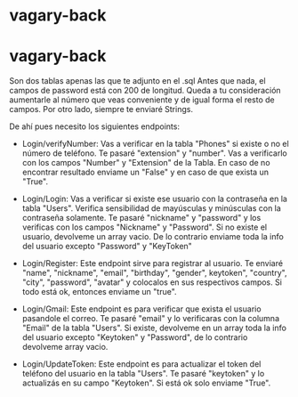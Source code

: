# vagary-back
# vagary-back


Son dos tablas apenas las que te adjunto en el .sql
Antes que nada, el campos de password está con 200 de longitud. Queda a tu consideración aumentarle al número que veas conveniente y de igual forma el resto de campos. Por otro lado, siempre te enviaré Strings.

De ahí pues necesito los siguientes endpoints:
- Login/verifyNumber: Vas a verificar en la tabla "Phones" si existe o no el número de teléfono. Te pasaré "extension" y "number". Vas a verificarlo con los campos "Number" y "Extension" de la Tabla. En caso de no encontrar resultado enviame un "False" y en caso de que exista un "True".

- Login/Login: Vas a verificar si existe ese usuario con la contraseña en la tabla "Users". Verifica sensibilidad de mayúsculas y minúsculas con la contraseña solamente. Te pasaré "nickname" y "password" y los verificas con los campos "Nickname" y "Password". Si no existe el usuario, devolveme un array vacio. De lo contrario enviame toda la info del usuario excepto "Password" y "KeyToken"

- Login/Register: Este endpoint sirve para registrar al usuario. Te enviaré "name", "nickname", "email", "birthday", "gender", keytoken", "country", "city", "password", "avatar" y colocalos en sus respectivos campos. Si todo está ok, entonces enviame un "true".

- Login/Gmail: Este endpoint es para verificar que exista el usuario pasandole el correo. Te pasaré "email" y lo verificaras con la columna "Email" de la tabla "Users". Si existe, devolveme en un array toda la info del usuario excepto "Keytoken" y "Password", de lo contrario devolveme array vacio.

- Login/UpdateToken: Este endpoint es para actualizar el token del teléfono del usuario en la tabla "Users". Te pasaré "keytoken" y lo actualizás en su campo "Keytoken".  Si está ok solo enviame "True".